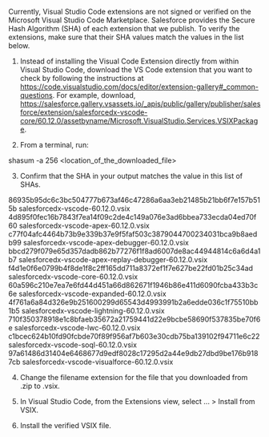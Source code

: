 Currently, Visual Studio Code extensions are not signed or verified on the
Microsoft Visual Studio Code Marketplace. Salesforce provides the Secure Hash
Algorithm (SHA) of each extension that we publish. To verify the extensions,
make sure that their SHA values match the values in the list below.

1. Instead of installing the Visual Code Extension directly from within Visual
   Studio Code, download the VS Code extension that you want to check by
   following the instructions at
   https://code.visualstudio.com/docs/editor/extension-gallery#_common-questions.
   For example, download,
   https://salesforce.gallery.vsassets.io/_apis/public/gallery/publisher/salesforce/extension/salesforcedx-vscode-core/60.12.0/assetbyname/Microsoft.VisualStudio.Services.VSIXPackage.

2. From a terminal, run:

shasum -a 256 <location_of_the_downloaded_file>

3. Confirm that the SHA in your output matches the value in this list of SHAs.

86935b95dc6c3bc504777b673af46c47286a6aa3eb21485b21bb6f7e157b515b  salesforcedx-vscode-60.12.0.vsix
4d895f0fec16b7843f7ea14f09c2de4c149a076e3ad6bbea733ecda04ed70f60  salesforcedx-vscode-apex-60.12.0.vsix
c77f04afc4464b73b9e339b37e9f5faf503c3879044700234031bca9b8aedb99  salesforcedx-vscode-apex-debugger-60.12.0.vsix
bbcd279f079e65d357dadb862b77276f1f8ad6007de8ac44944814c6a6d4a1b7  salesforcedx-vscode-apex-replay-debugger-60.12.0.vsix
f4d1e0f6e0799b4f8de1f8c2ff165dd711a8372ef1f7e627be22fd01b25c34ad  salesforcedx-vscode-core-60.12.0.vsix
60a596c210e7ea7e6fd44d451a66d862671f1946b86e411d6090fcba433b3c6e  salesforcedx-vscode-expanded-60.12.0.vsix
4f761a6a84d326e9b251600299d65543d4993991b2a6edde036c1f75510bb1b5  salesforcedx-vscode-lightning-60.12.0.vsix
710f350378918e1c8bfaeb35672a21759441d22e9bcbe58690f537835be70f6e  salesforcedx-vscode-lwc-60.12.0.vsix
c1bcec624b10fd90fcbde70f89f956af7b603e30cdb75ba139102f94711e6c22  salesforcedx-vscode-soql-60.12.0.vsix
97a61486d31404e6468677d9edf8028c17295d2a44e9db27dbd9be176b9187cb  salesforcedx-vscode-visualforce-60.12.0.vsix


4. Change the filename extension for the file that you downloaded from .zip to
.vsix.

5. In Visual Studio Code, from the Extensions view, select ... > Install from
VSIX.

6. Install the verified VSIX file.

